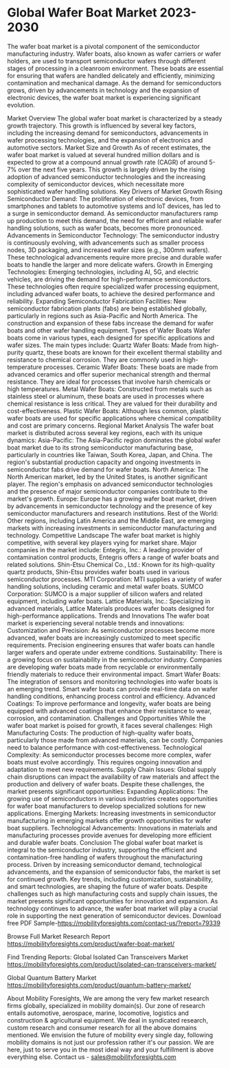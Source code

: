 # Global Wafer Boat Market 2023-2030


The wafer boat market is a pivotal component of the semiconductor manufacturing industry. Wafer boats, also known as wafer carriers or wafer holders, are used to transport semiconductor wafers through different stages of processing in a cleanroom environment. These boats are essential for ensuring that wafers are handled delicately and efficiently, minimizing contamination and mechanical damage. As the demand for semiconductors grows, driven by advancements in technology and the expansion of electronic devices, the wafer boat market is experiencing significant evolution.

Market Overview
The global wafer boat market is characterized by a steady growth trajectory. This growth is influenced by several key factors, including the increasing demand for semiconductors, advancements in wafer processing technologies, and the expansion of electronics and automotive sectors.
Market Size and Growth
As of recent estimates, the wafer boat market is valued at several hundred million dollars and is expected to grow at a compound annual growth rate (CAGR) of around 5-7% over the next five years. This growth is largely driven by the rising adoption of advanced semiconductor technologies and the increasing complexity of semiconductor devices, which necessitate more sophisticated wafer handling solutions.
Key Drivers of Market Growth
Rising Semiconductor Demand: The proliferation of electronic devices, from smartphones and tablets to automotive systems and IoT devices, has led to a surge in semiconductor demand. As semiconductor manufacturers ramp up production to meet this demand, the need for efficient and reliable wafer handling solutions, such as wafer boats, becomes more pronounced.
Advancements in Semiconductor Technology: The semiconductor industry is continuously evolving, with advancements such as smaller process nodes, 3D packaging, and increased wafer sizes (e.g., 300mm wafers). These technological advancements require more precise and durable wafer boats to handle the larger and more delicate wafers.
Growth in Emerging Technologies: Emerging technologies, including AI, 5G, and electric vehicles, are driving the demand for high-performance semiconductors. These technologies often require specialized wafer processing equipment, including advanced wafer boats, to achieve the desired performance and reliability.
Expanding Semiconductor Fabrication Facilities: New semiconductor fabrication plants (fabs) are being established globally, particularly in regions such as Asia-Pacific and North America. The construction and expansion of these fabs increase the demand for wafer boats and other wafer handling equipment.
Types of Wafer Boats
Wafer boats come in various types, each designed for specific applications and wafer sizes. The main types include:
Quartz Wafer Boats: Made from high-purity quartz, these boats are known for their excellent thermal stability and resistance to chemical corrosion. They are commonly used in high-temperature processes.
Ceramic Wafer Boats: These boats are made from advanced ceramics and offer superior mechanical strength and thermal resistance. They are ideal for processes that involve harsh chemicals or high temperatures.
Metal Wafer Boats: Constructed from metals such as stainless steel or aluminum, these boats are used in processes where chemical resistance is less critical. They are valued for their durability and cost-effectiveness.
Plastic Wafer Boats: Although less common, plastic wafer boats are used for specific applications where chemical compatibility and cost are primary concerns.
Regional Market Analysis
The wafer boat market is distributed across several key regions, each with its unique dynamics:
Asia-Pacific: The Asia-Pacific region dominates the global wafer boat market due to its strong semiconductor manufacturing base, particularly in countries like Taiwan, South Korea, Japan, and China. The region's substantial production capacity and ongoing investments in semiconductor fabs drive demand for wafer boats.
North America: The North American market, led by the United States, is another significant player. The region's emphasis on advanced semiconductor technologies and the presence of major semiconductor companies contribute to the market's growth.
Europe: Europe has a growing wafer boat market, driven by advancements in semiconductor technology and the presence of key semiconductor manufacturers and research institutions.
Rest of the World: Other regions, including Latin America and the Middle East, are emerging markets with increasing investments in semiconductor manufacturing and technology.
Competitive Landscape
The wafer boat market is highly competitive, with several key players vying for market share. Major companies in the market include:
Entegris, Inc.: A leading provider of contamination control products, Entegris offers a range of wafer boats and related solutions.
Shin-Etsu Chemical Co., Ltd.: Known for its high-quality quartz products, Shin-Etsu provides wafer boats used in various semiconductor processes.
MTI Corporation: MTI supplies a variety of wafer handling solutions, including ceramic and metal wafer boats.
SUMCO Corporation: SUMCO is a major supplier of silicon wafers and related equipment, including wafer boats.
Lattice Materials, Inc.: Specializing in advanced materials, Lattice Materials produces wafer boats designed for high-performance applications.
Trends and Innovations
The wafer boat market is experiencing several notable trends and innovations:
Customization and Precision: As semiconductor processes become more advanced, wafer boats are increasingly customized to meet specific requirements. Precision engineering ensures that wafer boats can handle larger wafers and operate under extreme conditions.
Sustainability: There is a growing focus on sustainability in the semiconductor industry. Companies are developing wafer boats made from recyclable or environmentally friendly materials to reduce their environmental impact.
Smart Wafer Boats: The integration of sensors and monitoring technologies into wafer boats is an emerging trend. Smart wafer boats can provide real-time data on wafer handling conditions, enhancing process control and efficiency.
Advanced Coatings: To improve performance and longevity, wafer boats are being equipped with advanced coatings that enhance their resistance to wear, corrosion, and contamination.
Challenges and Opportunities
While the wafer boat market is poised for growth, it faces several challenges:
High Manufacturing Costs: The production of high-quality wafer boats, particularly those made from advanced materials, can be costly. Companies need to balance performance with cost-effectiveness.
Technological Complexity: As semiconductor processes become more complex, wafer boats must evolve accordingly. This requires ongoing innovation and adaptation to meet new requirements.
Supply Chain Issues: Global supply chain disruptions can impact the availability of raw materials and affect the production and delivery of wafer boats.
Despite these challenges, the market presents significant opportunities:
Expanding Applications: The growing use of semiconductors in various industries creates opportunities for wafer boat manufacturers to develop specialized solutions for new applications.
Emerging Markets: Increasing investments in semiconductor manufacturing in emerging markets offer growth opportunities for wafer boat suppliers.
Technological Advancements: Innovations in materials and manufacturing processes provide avenues for developing more efficient and durable wafer boats.
Conclusion
The global wafer boat market is integral to the semiconductor industry, supporting the efficient and contamination-free handling of wafers throughout the manufacturing process. Driven by increasing semiconductor demand, technological advancements, and the expansion of semiconductor fabs, the market is set for continued growth. Key trends, including customization, sustainability, and smart technologies, are shaping the future of wafer boats. Despite challenges such as high manufacturing costs and supply chain issues, the market presents significant opportunities for innovation and expansion. As technology continues to advance, the wafer boat market will play a crucial role in supporting the next generation of semiconductor devices.
Download free PDF Sample-https://mobilityforesights.com/contact-us/?report=79339



Browse Full Market Research Report 
https://mobilityforesights.com/product/wafer-boat-market/


Find Trending Reports:
Global Isolated Can Transceivers Market 
https://mobilityforesights.com/product/isolated-can-transceivers-market/


Global Quantum Battery Market
https://mobilityforesights.com/product/quantum-battery-market/




About Mobility Foresights,
We are among the very few market research firms globally, specialized in mobility domain(s). Our zone of research entails automotive, aerospace, marine, locomotive, logistics and construction & agricultural equipment. We deal in syndicated research, custom research and consumer research for all the above domains mentioned.
We envision the future of mobility every single day, following mobility domains is not just our profession rather it's our passion. We are here, just to serve you in the most ideal way and your fulfillment is above everything else. Contact us -  sales@mobilityforesights.com 
